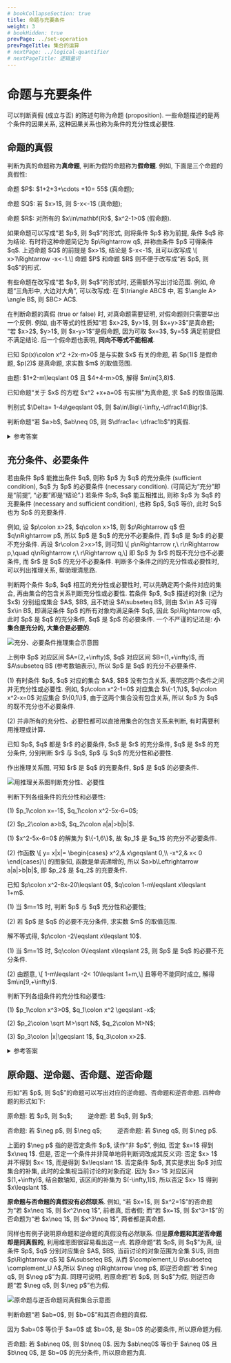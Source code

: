 ```yaml
---
# bookCollapseSection: true
title: 命题与充要条件
weight: 3
# bookHidden: true
prevPage: ../set-operation
prevPageTitle: 集合的运算
# nextPage: ../logical-quantifier
# nextPageTitle: 逻辑量词
---
```


# 命题与充要条件

可以判断真假 (成立与否) 的陈述句称为命题 (proposition). 一些命题描述的是两个条件的因果关系, 这种因果关系也称为条件的充分性或必要性. 

## 命题的真假

<p>判断为真的命题称为<strong>真命题</strong>, 判断为假的命题称为<strong>假命题</strong>. 例如, 下面是三个命题的真假性:
</p>
<p>命题 $P$: $1+2+3+\cdots +10= 55$ (真命题);
</p>
<p>命题 $Q$: 若 $x>1$, 则 $-x<-1$ (真命题);
</p>
<p>命题 $R$: 对所有的 $x\in\mathbf{R}$, $x^2-1>0$ (假命题). 
</p>

<p>如果命题可以写成“若 $p$, 则 $q$”的形式, 则将条件 $p$ 称为前提, 条件 $q$ 称为结论. 有时将这种命题简记为 $p\Rightarrow q$, 并称由条件 $p$ 可得条件 $q$. 上述命题 $Q$ 的前提是 $x>1$, 结论是 $-x<-1$, 且可以改写成 \[
    x>1\Rightarrow -x<-1.\]
命题 $P$ 和命题 $R$ 则不便于改写成“若 $p$, 则 $q$”的形式.
</p>

<myremark>
    <p>有些命题在改写成“若 $p$, 则 $q$”的形式时, 还需额外写出讨论范围. 例如, 命题“三角形中, 大边对大角”, 可以改写成: 在 $\triangle ABC$ 中, 若 $\angle A> \angle B$, 则 $BC> AC$.</p>
</myremark>

<p>在判断命题的真假 (true or false) 时, 对真命题需要证明, 对假命题则只需要举出一个反例. 例如, 由不等式的性质知“若 $x>2$, $y>1$, 则 $x+y>3$”是真命题; “若 $x>2$, $y>1$, 则 $x-y>1$”是假命题, 因为可取 $x=3$, $y=5$ 满足前提但不满足结论. 后一个假命题也表明, <strong>同向不等式不能相减</strong>.</p>

<myexample>
    <p>已知 $p(x)\colon x^2 +2x-m>0$ 是与实数 $x$ 有关的命题, 若 $p(1)$ 是假命题, $p(2)$ 是真命题, 求实数 $m$ 的取值范围.
    </p>
</myexample>

<mysolution>
    <p>由题: $1+2-m\leqslant 0$ 且 $4+4-m>0$, 解得 $m\in[3,8)$.</p>
</mysolution>

<myexample>
    <p>已知命题“关于 $x$ 的方程 $x^2 +x+a=0$ 有实根”为真命题, 求 $a$ 的取值范围.
    </p>
</myexample>

<mysolution>
    <p>    判别式 $\Delta= 1-4a\geqslant 0$, 则 $a\in\Bigl(-\infty,-\dfrac14\Bigr]$.
    </p>
</mysolution>

<myexercise>
    <p>判断命题“若 $a>b$, $ab\neq 0$, 则 $\dfrac1a< \dfrac1b$”的真假.</p>
</myexercise>

<details><summary>参考答案</summary>
    <p>举反例 (如 $a=1$, $b=-1$) 可知该命题为假命题. 也可利用反比例函数 $y=\dfrac1x$ 分段递减的性质.</p>
</details>

## 充分条件、必要条件

<p>若由条件 $p$ 能推出条件 $q$, 则称 $p$ 为 $q$ 的充分条件 (sufficient condition), $q$ 为 $p$ 的必要条件 (necessary condition). (可简记为“充分”即是“前提”, “必要”即是“结论”.) 若条件 $p$, $q$ 能互相推出, 则称 $p$ 为 $q$ 的充要条件 (necessary and sufficient condition), 也称 $p$, $q$ 等价, 此时 $q$ 也为 $p$ 的充要条件.
</p>

<p>例如, 设 $p\colon x>2$, $q\colon x>1$, 则 $p\Rightarrow q$ 但 $q\nRightarrow p$, 所以 $p$ 是 $q$ 的充分不必要条件, 而 $q$ 是 $p$ 的必要不充分条件. 再设 $r\colon 2>x>1$, 则可知 \[
    p\nRightarrow r,\ r\nRightarrow p,\quad 
    q\nRightarrow r,\ r\Rightarrow q,\]
即 $p$ 为 $r$ 的既不充分也不必要条件, 而 $r$ 是 $q$ 的充分不必要条件. 判断多个条件之间的充分性或必要性时, 可以列出推理关系, 帮助理清思路.
</p>

<p>判断两个条件 $p$, $q$ 相互的充分性或必要性时, 可以先确定两个条件对应的集合, 再由集合的包含关系判断充分性或必要性. 若条件 $p$, $q$ 描述的对象 (记为 $x$) 分别组成集合 $A$, $B$, 且不妨设 $A\subseteq B$, 则由 $x\in A$ 可得 $x\in B$, 即满足条件 $p$ 的所有对象均满足条件 $q$, 因此 $p\Rightarrow q$, 此时 $p$ 是 $q$ 的充分条件, $q$ 是 $p$ 的必要条件. 一个不严谨的记法是: <strong>小集合是充分的, 大集合是必要的</strong>.
</p>

![充分、必要条件推理集合示意图](/figs/2022/2022-08/2022-0825-1930.svg)

<p>上例中 $p$ 对应区间 $A=(2,+\infty)$, $q$ 对应区间 $B=(1,+\infty)$, 而 $A\subseteq B$ (参考数轴表示), 所以 $p$ 是 $q$ 的充分不必要条件.
</p>

<myremark>
    <p>(1) 有时条件 $p$, $q$ 对应的集合 $A$, $B$ 没有包含关系, 表明这两个条件之间并无充分性或必要性. 例如, $p\colon x^2-1=0$ 对应集合 $\{-1,1\}$, $q\colon x^2-x=0$ 对应集合 $\{0,1\}$, 由于这两个集合没有包含关系, 所以 $p$ 为 $q$ 的既不充分也不必要条件.
    </p>
    <p>(2) 并非所有的充分性、必要性都可以直接用集合的包含关系来判断, 有时需要利用推理或计算.</p>
</myremark>

<myexample>
    <p>已知 $p$, $q$ 都是 $r$ 的必要条件, $s$ 是 $r$ 的充分条件, $q$ 是 $s$ 的充分条件, 分别判断 $r$ 与 $q$, $p$ 与 $q$ 的充分性和必要性.
    </p>
</myexample>

<mysolution>
    <p>作出推理关系图, 可知 $r$ 是 $q$ 的充要条件, $p$ 是 $q$ 的必要条件.
    </p>
    <img alt="用推理关系图判断充分性、必要性" src="/figs/2022/2022-08/2022-0826-1940.svg"></img>
</mysolution>

<myexample>
    <p>判断下列各组条件的充分性和必要性:
    </p>
    <p>(1) $p_1\colon x=-1$, $q_1\colon x^2-5x-6=0$;
    </p>
    <p>(2) $p_2\colon a>b$, $q_2\colon a|a|>b|b|$.</p>
</myexample>

<mysolution>
    <p>(1) $x^2-5x-6=0$ 的解集为 $\{-1,6\}$, 故 $p_1$ 是 $q_1$ 的充分不必要条件.
    </p>
    <p>(2) 作函数 \[
        y= x|x|= \begin{cases}
            x^2,& x\geqslant 0,\\
            -x^2,& x< 0 \end{cases}\]
    的图象知, 函数是单调递增的, 所以 $a>b\Leftrightarrow a|a|>b|b|$, 即 $p_2$ 是 $q_2$ 的充要条件.</p>
</mysolution>

<myexample>
    <p>已知 $p\colon x^2-8x-20\leqslant 0$, $q\colon 1-m\leqslant x\leqslant 1+m$.
    </p>
    <p>(1) 当 $m=1$ 时, 判断 $p$ 与 $q$ 充分性和必要性;
    </p>
    <p>(2) 若 $p$ 是 $q$ 的必要不充分条件, 求实数 $m$ 的取值范围.
    </p>
</myexample>

<mysolution>
    <p>解不等式得, $p\colon -2\leqslant x\leqslant 10$.
    </p>
    <p>(1) 当 $m=1$ 时, $q\colon 0\leqslant x\leqslant 2$, 则 $p$ 是 $q$ 的必要不充分条件.
    </p>
    <p>(2) 由题意, \[
        1-m\leqslant -2< 10\leqslant 1+m,\]
    且等号不能同时成立, 解得 $m\in[9,+\infty)$.
    </p>
</mysolution>

<myexercise>
    <p>判断下列各组条件的充分性和必要性:
    </p>
    <p>(1) $p_1\colon x^3>0$, $q_1\colon x^2 \geqslant -x$;
    </p>
    <p>(2) $p_2\colon \sqrt M>\sqrt N$, $q_2\colon M>N$;
    </p>
    <p>(3) $p_3\colon |x|\geqslant 1$, $q_3\colon x>2$.</p>
</myexercise>

<details><summary>参考答案</summary>
    <p>(1) $p_1\colon x\geqslant 0$, $q_1\colon x\leqslant -1$ 或 $x\geqslant 0$, 则 $p_1$ 是 $q_1$ 的充分不必要条件.</p>
    <p>(2) $p_2$ 等价于 $M>N\geqslant 0$, 为 $q_2$ 的充分不必要条件. (二次根式应注意被开方数一定大于或等于 $0$.)</p>
    <p>(3) $p_3$ 等价于 $x\leqslant -1$ 或 $x\geqslant 1$, 为 $q_2$ 的既不充分也不必要条件.</p>
</details>

## 原命题、逆命题、否命题、逆否命题

<p>形如“若 $p$, 则 $q$”的命题可以写出对应的逆命题、否命题和逆否命题. 四种命题的形式如下:
</p>

<p>原命题: 若 $p$, 则 $q$;&emsp; &emsp; 
逆命题: 若 $q$, 则 $p$;
</p>

<p>否命题: 若 $\neg p$, 则 $\neg q$;&emsp; &emsp; 
逆否命题: 若 $\neg q$, 则 $\neg p$.
</p>

<p>上面的 $\neg p$ 指的是否定条件 $p$, 读作“非 $p$”, 例如, 否定 $x=1$ 得到 $x\neq 1$. 但是, 否定一个条件并非简单地将判断词改成其反义词: 否定 $x> 1$ 并不得到 $x< 1$, 而是得到 $x\leqslant 1$. 否定条件 $p$, 其实是求出 $p$ 对应集合的补集, 此时的全集视当前讨论的对象而定. 因为 $x> 1$ 对应区间 $(1,+\infty)$, 结合数轴知, 该区间的补集为 $(-\infty,1]$, 所以否定 $x> 1$ 得到 $x\leqslant 1$.
</p>

<p><strong>原命题与否命题的真假没有必然联系</strong>. 例如, “若 $x=1$, 则 $x^2=1$”的否命题为“若 $x\neq 1$, 则 $x^2\neq 1$”, 前者真, 后者假; 而“若 $x=1$, 则 $x^3=1$”的否命题为“若 $x\neq 1$, 则 $x^3\neq 1$”, 两者都是真命题. 
</p>

<p>同样也有例子说明原命题和逆命题的真假没有必然联系. 但是<strong>原命题和其逆否命题却是同真假的</strong>, 利用维恩图很容易看出这一点. 若原命题“若 $p$, 则 $q$”为真, 设条件 $p$, $q$ 分别对应集合 $A$, $B$, 当前讨论的对象范围为全集 $U$, 则由 $p\Rightarrow q$ 知 $A\subseteq B$, 从而 $\complement_U B\subseteq \complement_U A$,所以 $\neg q\Rightarrow \neg p$, 即逆否命题“若 $\neg q$, 则 $\neg p$”为真. 同理可说明, 若原命题“若 $p$, 则 $q$”为假, 则逆否命题“若 $\neg q$, 则 $\neg p$”也为假.
</p>

![原命题与逆否命题同真假集合示意图](/figs/2022/2022-08/2022-0825-2030.svg)

<myexample>
    <p>判断命题“若 $ab=0$, 则 $b=0$”和其否命题的真假.
    </p>
</myexample>

<mysolution>
    <p>因为 $ab=0$ 等价于 $a=0$ 或 $b=0$, 是 $b=0$ 的必要条件, 所以原命题为假.
    </p>
    <p>否命题: 若 $ab\neq 0$, 则 $b\neq 0$. 因为 $ab\neq0$ 等价于 $a\neq 0$ 且 $b\neq 0$, 是 $b=0$ 的充分条件, 所以原命题为真.
    </p>
</mysolution>
